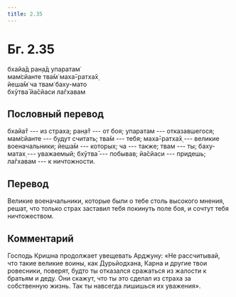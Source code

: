 ```yaml
---
title: 2.35
---
```


# Бг. 2.35
бхайа̄д ран̣а̄д упаратам̇<br/>
мам̇сйанте тва̄м̇ маха̄-ратха̄х̣<br/>
йеша̄м̇ ча твам̇ баху-мато<br/>
бхӯтва̄ йа̄сйаси ла̄гхавам
## Пословный перевод

бхайа̄т --- из страха; ран̣а̄т --- от боя; упаратам --- отказавшегося;
мам̇сйанте --- будут считать; тва̄м --- тебя; маха̄-ратха̄х̣ --- великие
военачальники; йеша̄м --- которых; ча --- также; твам --- ты; баху-матах̣
--- уважаемый; бхӯтва̄ --- побывав; йа̄сйаси --- придешь; ла̄гхавам --- к
ничтожности.

## Перевод

Великие военачальники, которые были о тебе столь высокого мнения, решат,
что только страх заставил тебя покинуть поле боя, и сочтут тебя
ничтожеством.

## Комментарий

Господь Кришна продолжает увещевать Арджуну: «Не рассчитывай, что такие
великие воины, как Дурьйодхана, Карна и другие твои ровесники, поверят,
будто ты отказался сражаться из жалости к братьям и деду. Они скажут,
что ты это сделал из страха за собственную жизнь. Так ты навсегда
лишишься их уважения».
